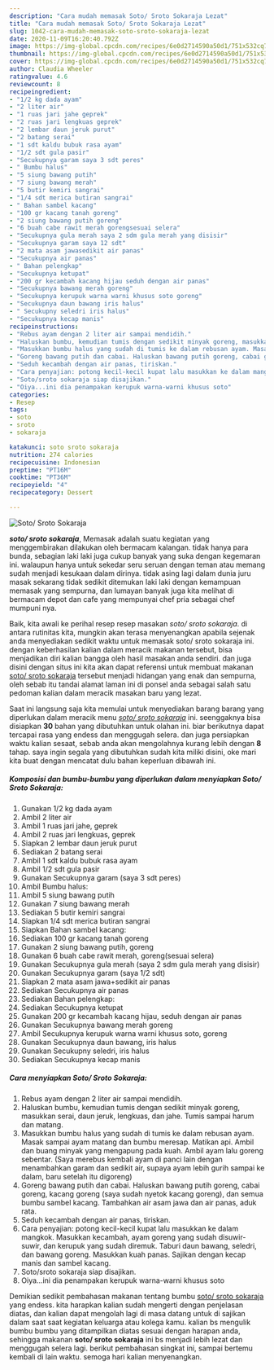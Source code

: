 ```yaml
---
description: "Cara mudah memasak Soto/ Sroto Sokaraja Lezat"
title: "Cara mudah memasak Soto/ Sroto Sokaraja Lezat"
slug: 1042-cara-mudah-memasak-soto-sroto-sokaraja-lezat
date: 2020-11-09T16:20:40.792Z
image: https://img-global.cpcdn.com/recipes/6e0d2714590a50d1/751x532cq70/soto-sroto-sokaraja-foto-resep-utama.jpg
thumbnail: https://img-global.cpcdn.com/recipes/6e0d2714590a50d1/751x532cq70/soto-sroto-sokaraja-foto-resep-utama.jpg
cover: https://img-global.cpcdn.com/recipes/6e0d2714590a50d1/751x532cq70/soto-sroto-sokaraja-foto-resep-utama.jpg
author: Claudia Wheeler
ratingvalue: 4.6
reviewcount: 8
recipeingredient:
- "1/2 kg dada ayam"
- "2 liter air"
- "1 ruas jari jahe geprek"
- "2 ruas jari lengkuas geprek"
- "2 lembar daun jeruk purut"
- "2 batang serai"
- "1 sdt kaldu bubuk rasa ayam"
- "1/2 sdt gula pasir"
- "Secukupnya garam saya 3 sdt peres"
- " Bumbu halus"
- "5 siung bawang putih"
- "7 siung bawang merah"
- "5 butir kemiri sangrai"
- "1/4 sdt merica butiran sangrai"
- " Bahan sambel kacang"
- "100 gr kacang tanah goreng"
- "2 siung bawang putih goreng"
- "6 buah cabe rawit merah gorengsesuai selera"
- "Secukupnya gula merah saya 2 sdm gula merah yang disisir"
- "Secukupnya garam saya 12 sdt"
- "2 mata asam jawasedikit air panas"
- "Secukupnya air panas"
- " Bahan pelengkap"
- "Secukupnya ketupat"
- "200 gr kecambah kacang hijau seduh dengan air panas"
- "Secukupnya bawang merah goreng"
- "Secukupnya kerupuk warna warni khusus soto goreng"
- "Secukupnya daun bawang iris halus"
- " Secukupny seledri iris halus"
- "Secukupnya kecap manis"
recipeinstructions:
- "Rebus ayam dengan 2 liter air sampai mendidih."
- "Haluskan bumbu, kemudian tumis dengan sedikit minyak goreng, masukkan serai, daun jeruk, lengkuas, dan jahe. Tumis sampai harum dan matang."
- "Masukkan bumbu halus yang sudah di tumis ke dalam rebusan ayam. Masak sampai ayam matang dan bumbu meresap. Matikan api. Ambil dan buang minyak yang mengapung pada kuah. Ambil ayam lalu goreng sebentar. (Saya merebus kembali ayam di panci lain dengan menambahkan garam dan sedikit air, supaya ayam lebih gurih sampai ke dalam, baru setelah itu digoreng)"
- "Goreng bawang putih dan cabai. Haluskan bawang putih goreng, cabai goreng, kacang goreng (saya sudah nyetok kacang goreng), dan semua bumbu sambel kacang. Tambahkan air asam jawa dan air panas, aduk rata."
- "Seduh kecambah dengan air panas, tiriskan."
- "Cara penyajian: potong kecil-kecil kupat lalu masukkan ke dalam mangkok. Masukkan kecambah, ayam goreng yang sudah disuwir-suwir, dan kerupuk yang sudah diremuk. Taburi daun bawang, seledri, dan bawang goreng. Masukkan kuah panas. Sajikan dengan kecap manis dan sambel kacang."
- "Soto/sroto sokaraja siap disajikan."
- "Oiya...ini dia penampakan kerupuk warna-warni khusus soto"
categories:
- Resep
tags:
- soto
- sroto
- sokaraja

katakunci: soto sroto sokaraja 
nutrition: 274 calories
recipecuisine: Indonesian
preptime: "PT16M"
cooktime: "PT36M"
recipeyield: "4"
recipecategory: Dessert

---
```



![Soto/ Sroto Sokaraja](https://img-global.cpcdn.com/recipes/6e0d2714590a50d1/751x532cq70/soto-sroto-sokaraja-foto-resep-utama.jpg)

<b><i>soto/ sroto sokaraja</i></b>, Memasak adalah suatu kegiatan yang menggembirakan dilakukan oleh bermacam kalangan. tidak hanya para bunda, sebagian laki laki juga cukup banyak yang suka dengan kegemaran ini. walaupun hanya untuk sekedar seru seruan dengan teman atau memang sudah menjadi kesukaan dalam dirinya. tidak asing lagi dalam dunia juru masak sekarang tidak sedikit ditemukan laki laki dengan kemampuan memasak yang sempurna, dan lumayan banyak juga kita melihat di bermacam depot dan cafe yang mempunyai chef pria sebagai chef mumpuni nya.

Baik, kita awali ke perihal resep resep masakan <i>soto/ sroto sokaraja</i>. di antara rutinitas kita, mungkin akan terasa menyenangkan apabila sejenak anda menyediakan sedikit waktu untuk memasak soto/ sroto sokaraja ini. dengan keberhasilan kalian dalam meracik makanan tersebut, bisa menjadikan diri kalian bangga oleh hasil masakan anda sendiri. dan juga disini dengan situs ini kita akan dapat referensi untuk membuat makanan <u>soto/ sroto sokaraja</u> tersebut menjadi hidangan yang enak dan sempurna, oleh sebab itu tandai alamat laman ini di ponsel anda sebagai salah satu pedoman kalian dalam meracik masakan baru yang lezat.




Saat ini langsung saja kita memulai untuk menyediakan barang barang yang diperlukan dalam meracik menu <u><i>soto/ sroto sokaraja</i></u> ini. seenggaknya bisa disiapkan <b>30</b> bahan yang dibutuhkan untuk olahan ini. biar berikutnya dapat tercapai rasa yang endess dan menggugah selera. dan juga persiapkan waktu kalian sesaat, sebab anda akan mengolahnya kurang lebih dengan <b>8</b> tahap. saya ingin segala yang dibutuhkan sudah kita miliki disini, oke mari kita buat dengan mencatat dulu bahan keperluan dibawah ini.

<!--inarticleads1-->

##### Komposisi dan bumbu-bumbu yang diperlukan dalam menyiapkan Soto/ Sroto Sokaraja:

1. Gunakan 1/2 kg dada ayam
1. Ambil 2 liter air
1. Ambil 1 ruas jari jahe, geprek
1. Ambil 2 ruas jari lengkuas, geprek
1. Siapkan 2 lembar daun jeruk purut
1. Sediakan 2 batang serai
1. Ambil 1 sdt kaldu bubuk rasa ayam
1. Ambil 1/2 sdt gula pasir
1. Gunakan Secukupnya garam (saya 3 sdt peres)
1. Ambil  Bumbu halus:
1. Ambil 5 siung bawang putih
1. Gunakan 7 siung bawang merah
1. Sediakan 5 butir kemiri sangrai
1. Siapkan 1/4 sdt merica butiran sangrai
1. Siapkan  Bahan sambel kacang:
1. Sediakan 100 gr kacang tanah goreng
1. Gunakan 2 siung bawang putih, goreng
1. Gunakan 6 buah cabe rawit merah, goreng(sesuai selera)
1. Gunakan Secukupnya gula merah (saya 2 sdm gula merah yang disisir)
1. Gunakan Secukupnya garam (saya 1/2 sdt)
1. Siapkan 2 mata asam jawa+sedikit air panas
1. Sediakan Secukupnya air panas
1. Sediakan  Bahan pelengkap:
1. Sediakan Secukupnya ketupat
1. Gunakan 200 gr kecambah kacang hijau, seduh dengan air panas
1. Gunakan Secukupnya bawang merah goreng
1. Ambil Secukupnya kerupuk warna warni khusus soto, goreng
1. Gunakan Secukupnya daun bawang, iris halus
1. Gunakan  Secukupny seledri, iris halus
1. Sediakan Secukupnya kecap manis




<!--inarticleads2-->

##### Cara menyiapkan Soto/ Sroto Sokaraja:

1. Rebus ayam dengan 2 liter air sampai mendidih.
1. Haluskan bumbu, kemudian tumis dengan sedikit minyak goreng, masukkan serai, daun jeruk, lengkuas, dan jahe. Tumis sampai harum dan matang.
1. Masukkan bumbu halus yang sudah di tumis ke dalam rebusan ayam. Masak sampai ayam matang dan bumbu meresap. Matikan api. Ambil dan buang minyak yang mengapung pada kuah. Ambil ayam lalu goreng sebentar. (Saya merebus kembali ayam di panci lain dengan menambahkan garam dan sedikit air, supaya ayam lebih gurih sampai ke dalam, baru setelah itu digoreng)
1. Goreng bawang putih dan cabai. Haluskan bawang putih goreng, cabai goreng, kacang goreng (saya sudah nyetok kacang goreng), dan semua bumbu sambel kacang. Tambahkan air asam jawa dan air panas, aduk rata.
1. Seduh kecambah dengan air panas, tiriskan.
1. Cara penyajian: potong kecil-kecil kupat lalu masukkan ke dalam mangkok. Masukkan kecambah, ayam goreng yang sudah disuwir-suwir, dan kerupuk yang sudah diremuk. Taburi daun bawang, seledri, dan bawang goreng. Masukkan kuah panas. Sajikan dengan kecap manis dan sambel kacang.
1. Soto/sroto sokaraja siap disajikan.
1. Oiya...ini dia penampakan kerupuk warna-warni khusus soto




Demikian sedikit pembahasan makanan tentang bumbu <u>soto/ sroto sokaraja</u> yang endess. kita harapkan kalian sudah mengerti dengan penjelasan diatas, dan kalian dapat mengolah lagi di masa datang untuk di sajikan dalam saat saat kegiatan keluarga atau kolega kamu. kalian bs mengulik bumbu bumbu yang ditampilkan diatas sesuai dengan harapan anda, sehingga makanan <b>soto/ sroto sokaraja</b> ini bs menjadi lebih lezat dan menggugah selera lagi. berikut pembahasan singkat ini, sampai bertemu kembali di lain waktu. semoga hari kalian menyenangkan.

